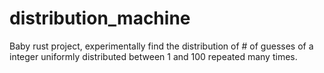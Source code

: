 # distribution_machine

Baby rust project, experimentally find the distribution of # of guesses of a integer uniformly distributed between 1 and 100 repeated many times.
